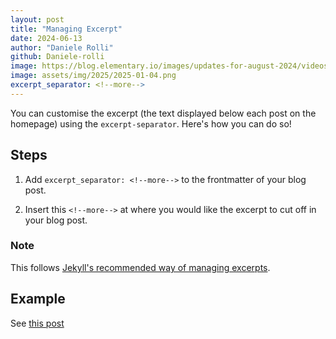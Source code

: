 ```yaml
---
layout: post
title: "Managing Excerpt"
date: 2024-06-13
author: "Daniele Rolli"
github: Daniele-rolli
image: https://blog.elementary.io/images/updates-for-august-2024/videos.png
image: assets/img/2025/2025-01-04.png
excerpt_separator: <!--more-->
---
```


You can customise the excerpt (the text displayed below each post on the homepage) using the `excerpt-separator`.<!--more--> Here's how you can do so!

## Steps

1. Add `excerpt_separator: <!--more-->` to the frontmatter of your blog post.

2. Insert this `<!--more-->` at where you would like the excerpt to cut off in your blog post.

### Note

This follows [Jekyll's recommended way of managing excerpts](https://jekyllrb.com/docs/posts/#post-excerpts).

## Example

See [this post](https://github.com/Beaver-Notes/Blog-Template/blob/main/_posts/2025/2025-02-15-Introducing.md)